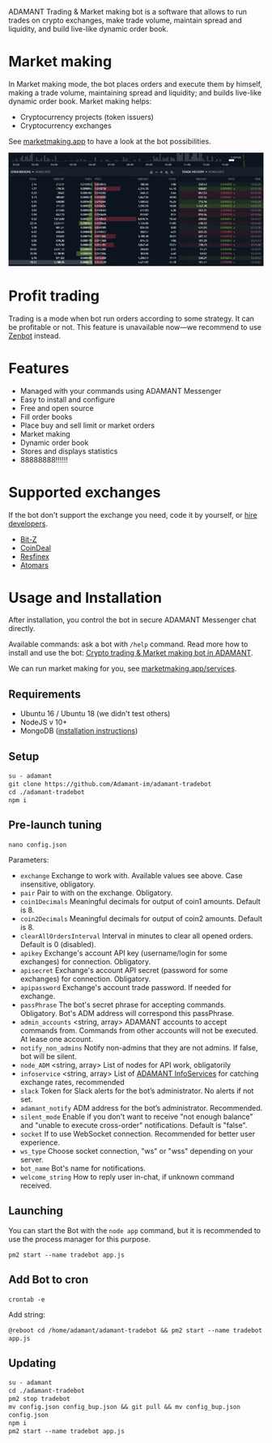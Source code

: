 ADAMANT Trading & Market making bot is a software that allows to run trades on crypto exchanges, make trade volume, maintain spread and liquidity, and build live-like dynamic order book.

# Market making

In Market making mode, the bot places orders and execute them by himself, making a trade volume, maintaining spread and liquidity; and builds live-like dynamic order book. Market making helps:

* Cryptocurrency projects (token issuers)
* Cryptocurrency exchanges

See [marketmaking.app](https://marketmaking.app) to have a look at the bot possibilities.

![Market Making & OrderBook Building](./assets/OrderBook-Builder.gif)

# Profit trading

Trading is a mode when bot run orders according to some strategy. It can be profitable or not. This feature is unavailable now—we recommend to use [Zenbot](https://github.com/DeviaVir/zenbot) instead.

# Features

* Managed with your commands using ADAMANT Messenger
* Easy to install and configure
* Free and open source
* Fill order books
* Place buy and sell limit or market orders
* Market making
* Dynamic order book
* Stores and displays statistics
* 88888888!!!!!!

# Supported exchanges

If the bot don't support the exchange you need, code it by yourself, or [hire developers](https://marketmaking.app/services/).

* [Bit-Z](https://u.bit-z.com/register?invite_code=2423317)
* [CoinDeal](https://coindeal.com/ref/9WZN)
* [Resfinex](https://trade.resfinex.com?ref=7ccb34d867&pair=ADM_USDT)
* [Atomars](https://atomars.com/refcode/kaba)

# Usage and Installation

After installation, you control the bot in secure ADAMANT Messenger chat directly.

Available commands: ask a bot with `/help` command. Read more how to install and use the bot: [Crypto trading & Market making bot in ADAMANT](https://medium.com/adamant-im/crypto-trading-market-making-bot-in-adamant-82fa48b78f51).

We can run market making for you, see [marketmaking.app/services](https://marketmaking.app/services/).

## Requirements

* Ubuntu 16 / Ubuntu 18 (we didn't test others)
* NodeJS v 10+
* MongoDB ([installation instructions](https://docs.mongodb.com/manual/tutorial/install-mongodb-on-ubuntu/))

## Setup

```
su - adamant
git clone https://github.com/Adamant-im/adamant-tradebot
cd ./adamant-tradebot
npm i
```

## Pre-launch tuning

```
nano config.json
```

Parameters:

* `exchange` <string> Exchange to work with. Available values see above. Case insensitive, obligatory.
* `pair` <string> Pair to with on the exchange. Obligatory.
* `coin1Decimals` <number>  Meaningful decimals for output of coin1 amounts. Default is 8.
* `coin2Decimals` <number>  Meaningful decimals for output of coin2 amounts. Default is 8.
* `clearAllOrdersInterval` <number> Interval in minutes to clear all opened orders. Default is 0 (disabled).
* `apikey` <string> Exchange's account API key (username/login for some exchanges) for connection. Obligatory.
* `apisecret` <string> Exchange's account API secret (password for some exchanges) for connection. Obligatory.
* `apipassword` <string> Exchange's account trade password. If needed for exchange.
* `passPhrase` <string> The bot's secret phrase for accepting commands. Obligatory. Bot's ADM address will correspond this passPhrase.
* `admin_accounts` <string, array> ADAMANT accounts to accept commands from. Commands from other accounts will not be executed. At lease one account.
* `notify_non_admins` <boolean> Notify non-admins that they are not admins. If false, bot will be silent.
* `node_ADM` <string, array> List of nodes for API work, obligatorily
* `infoservice` <string, array> List of [ADAMANT InfoServices](https://github.com/Adamant-im/adamant-currencyinfo-services) for catching exchange rates, recommended
* `slack` <string> Token for Slack alerts for the bot’s administrator. No alerts if not set.
* `adamant_notify` <string> ADM address for the bot’s administrator. Recommended.
* `silent_mode` <boolean> Enable if you don't want to receive "not enough balance" and "unable to execute cross-order" notifications. Default is "false".
* `socket` <boolean> If to use WebSocket connection. Recommended for better user experience.
* `ws_type` <string> Choose socket connection, "ws" or "wss" depending on your server.
* `bot_name` <string> Bot's name for notifications.
* `welcome_string` <string> How to reply user in-chat, if unknown command received.

## Launching

You can start the Bot with the `node app` command, but it is recommended to use the process manager for this purpose.

```
pm2 start --name tradebot app.js
```

## Add Bot to cron

```
crontab -e
```

Add string:

```
@reboot cd /home/adamant/adamant-tradebot && pm2 start --name tradebot app.js
```

## Updating

```
su - adamant
cd ./adamant-tradebot
pm2 stop tradebot
mv config.json config_bup.json && git pull && mv config_bup.json config.json
npm i
pm2 start --name tradebot app.js
```
